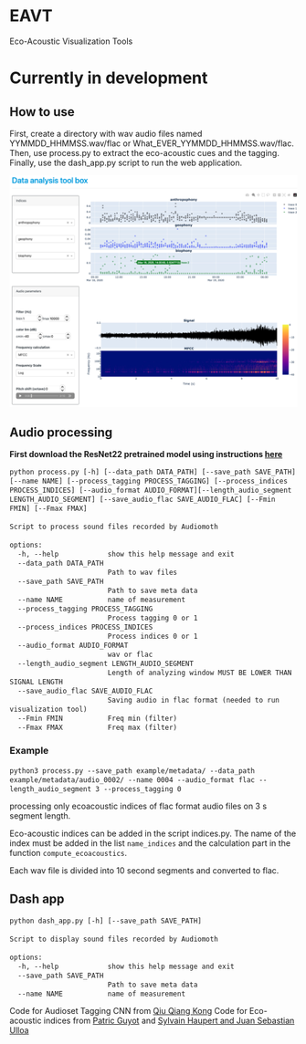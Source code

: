 # EAVT
Eco-Acoustic Visualization Tools

# Currently in development


## How to use

First, create a directory with wav audio files named YYMMDD_HHMMSS.wav/flac or What_EVER_YYMMDD_HHMMSS.wav/flac. 
Then, use process.py to extract the eco-acoustic cues and the tagging.
Finally, use the dash_app.py script to run the web application.



![plot](image.png)

## Audio processing
**First download the ResNet22 pretrained model using instructions [here](https://github.com/qiuqiangkong/audioset_tagging_cnn#audio-tagging-using-pretrained-models)**

```
python process.py [-h] [--data_path DATA_PATH] [--save_path SAVE_PATH] [--name NAME] [--process_tagging PROCESS_TAGGING] [--process_indices PROCESS_INDICES] [--audio_format AUDIO_FORMAT][--length_audio_segment LENGTH_AUDIO_SEGMENT] [--save_audio_flac SAVE_AUDIO_FLAC] [--Fmin FMIN] [--Fmax FMAX]

Script to process sound files recorded by Audiomoth

options:
  -h, --help            show this help message and exit
  --data_path DATA_PATH
                        Path to wav files
  --save_path SAVE_PATH
                        Path to save meta data
  --name NAME           name of measurement
  --process_tagging PROCESS_TAGGING
                        Process tagging 0 or 1
  --process_indices PROCESS_INDICES
                        Process indices 0 or 1
  --audio_format AUDIO_FORMAT
                        wav or flac
  --length_audio_segment LENGTH_AUDIO_SEGMENT
                        Length of analyzing window MUST BE LOWER THAN SIGNAL LENGTH
  --save_audio_flac SAVE_AUDIO_FLAC
                        Saving audio in flac format (needed to run visualization tool)
  --Fmin FMIN           Freq min (filter)
  --Fmax FMAX           Freq max (filter)

```
### Example

```
python3 process.py --save_path example/metadata/ --data_path example/metadata/audio_0002/ --name 0004 --audio_format flac --length_audio_segment 3 --process_tagging 0
```
processing only ecoacoustic indices of flac format audio files on 3 s segment length.


Eco-acoustic indices can be added in the script indices.py.
The name of the index must be added in the list `name_indices` and the calculation part in the function `compute_ecoacoustics`. 

Each wav file is divided into 10 second segments and converted to flac.


## Dash app

```
python dash_app.py [-h] [--save_path SAVE_PATH]

Script to display sound files recorded by Audiomoth

options:
  -h, --help            show this help message and exit
  --save_path SAVE_PATH
                        Path to save meta data
  --name NAME           name of measurement
```



Code for Audioset Tagging CNN from [Qiu Qiang Kong](https://github.com/qiuqiangkong/audioset_tagging_cnn)
Code for Eco-acoustic indices from [Patric Guyot](https://github.com/patriceguyot/Acoustic_Indices) and [Sylvain Haupert and Juan Sebastian Ulloa](https://github.com/scikit-maad/scikit-maad)